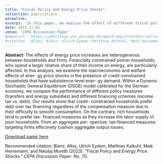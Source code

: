 ```yaml
---
title: "Fiscal Policy and Energy Price Shocks"
collection: publications
permalink: 
excerpt: 'In this paper, we analyse the effect of different fiscal policy measures in response to a non-anticipated energy price shock in a real-business-cycle model with heterogeneous households differing ith respect to their energy consumption and savings capacity.'
date: 2023-11-02
venue: 'CEPA Discussion Paper'
#paperurl: 'https://publishup.uni-potsdam.de/opus4-ubp/frontdoor/deliver/index/docId/61276/file/cepa70.pdf'
#citation: 'Blanz, Alkis, Ulrich Eydam, Matthias Kalkuhl, Maik Heinemann, and Nikolaj Moretti (2023). &quot;Fiscal Policy and Energy Price Shocks.&quot; <i>CEPA Discussion Paper</i>. No. 70.'
---
```

**Abstract**: The effects of energy price increases are heterogeneous between households and firms. Financially
constrained poorer households, who spend a larger relative share of their income on energy, are
particularly affected. In this analysis, we examine the macroeconomic and welfare effects of ener-
gy price shocks in the presence of credit-constrained households that have subsistence-level ener-
gy demand. Within a Dynamic Stochastic General Equilibrium (DSGE) model calibrated for the
German economy, we compare the performance of different policy measures (transfers and energy
subsidies) and different financing schemes (income tax vs. debt). Our results show that credit-
constrained households prefer debt over tax financing regardless of the compensation measure
due to their difficulty to smooth consumption. On the contrary, rich households tend to prefer tax-
financed measures as they increase the labor supply of poor households. From an aggregate per-
spective, tax-financed measures targeting firms effectively cushion aggregate output losses.

[Download paper here](https://publishup.uni-potsdam.de/opus4-ubp/frontdoor/deliver/index/docId/61276/file/cepa70.pdf)

Recommended citation: Blanz, Alkis, Ulrich Eydam, Matthias Kalkuhl, Maik Heinemann, and Nikolaj Moretti (2023). &quot;Fiscal Policy and Energy Price Shocks.&quot; <i>CEPA Discussion Paper</i>. No. 70.
